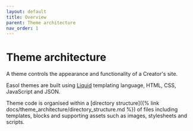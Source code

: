 ```yaml
---
layout: default
title: Overview
parent: Theme architecture
nav_order: 1
---
```


# Theme architecture

A theme controls the appearance and functionality of a Creator's site. 

Easol themes are built using [Liquid](https://shopify.github.io/liquid/) templating language, HTML, CSS, JavaScript and JSON.

Theme code is organised within a [directory structure]({% link docs/theme_architecture/directory_structure.md %}) of files including templates, blocks and supporting assets such as images, stylesheets and scripts.